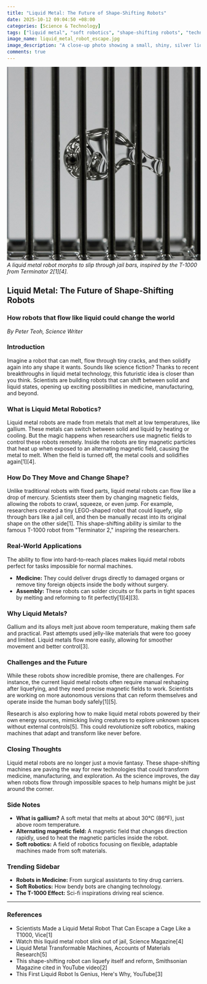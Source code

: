 ```yaml
---
title: "Liquid Metal: The Future of Shape-Shifting Robots"
date: 2025-10-12 09:04:50 +08:00
categories: [Science & Technology]
tags: ["liquid metal", "soft robotics", "shape-shifting robots", "technology", "science"]
image_name: liquid_metal_robot_escape.jpg
image_description: "A close-up photo showing a small, shiny, silver liquid metal robot in a semi-liquid state squeezing through thin vertical bars of a cage, illustrating its shape-shifting ability. The robot has a smooth, reflective surface, resembling a tiny metallic blob in motion."
comments: true
---
```


![A liquid metal robot morphs to slip through jail bars, inspired by the T-1000 from Terminator 2[1][4].](/assets/images/liquid_metal_robot_escape.jpg)
*A liquid metal robot morphs to slip through jail bars, inspired by the T-1000 from Terminator 2[1][4].*

<!-- Image Description: A close-up photo showing a small, shiny, silver liquid metal robot in a semi-liquid state squeezing through thin vertical bars of a cage, illustrating its shape-shifting ability. The robot has a smooth, reflective surface, resembling a tiny metallic blob in motion. -->


## Liquid Metal: The Future of Shape-Shifting Robots

### How robots that flow like liquid could change the world

*By Peter Teoh, Science Writer*

### Introduction
Imagine a robot that can melt, flow through tiny cracks, and then solidify again into any shape it wants. Sounds like science fiction? Thanks to recent breakthroughs in liquid metal technology, this futuristic idea is closer than you think. Scientists are building robots that can shift between solid and liquid states, opening up exciting possibilities in medicine, manufacturing, and beyond.

### What is Liquid Metal Robotics?
Liquid metal robots are made from metals that melt at low temperatures, like gallium. These metals can switch between solid and liquid by heating or cooling. But the magic happens when researchers use magnetic fields to control these robots remotely. Inside the robots are tiny magnetic particles that heat up when exposed to an alternating magnetic field, causing the metal to melt. When the field is turned off, the metal cools and solidifies again[1][4].

### How Do They Move and Change Shape?
Unlike traditional robots with fixed parts, liquid metal robots can flow like a drop of mercury. Scientists steer them by changing magnetic fields, allowing the robots to crawl, squeeze, or even jump. For example, researchers created a tiny LEGO-shaped robot that could liquefy, slip through bars like a jail cell, and then be manually recast into its original shape on the other side[1]. This shape-shifting ability is similar to the famous T-1000 robot from "Terminator 2," inspiring the researchers.

### Real-World Applications
The ability to flow into hard-to-reach places makes liquid metal robots perfect for tasks impossible for normal machines.

- **Medicine:** They could deliver drugs directly to damaged organs or remove tiny foreign objects inside the body without surgery.
- **Assembly:** These robots can solder circuits or fix parts in tight spaces by melting and reforming to fit perfectly[1][4][3].

### Why Liquid Metals?
Gallium and its alloys melt just above room temperature, making them safe and practical. Past attempts used jelly-like materials that were too gooey and limited. Liquid metals flow more easily, allowing for smoother movement and better control[3].

### Challenges and the Future
While these robots show incredible promise, there are challenges. For instance, the current liquid metal robots often require manual reshaping after liquefying, and they need precise magnetic fields to work. Scientists are working on more autonomous versions that can reform themselves and operate inside the human body safely[1][5].

Research is also exploring how to make liquid metal robots powered by their own energy sources, mimicking living creatures to explore unknown spaces without external controls[5]. This could revolutionize soft robotics, making machines that adapt and transform like never before.

### Closing Thoughts
Liquid metal robots are no longer just a movie fantasy. These shape-shifting machines are paving the way for new technologies that could transform medicine, manufacturing, and exploration. As the science improves, the day when robots flow through impossible spaces to help humans might be just around the corner.

### Side Notes
- **What is gallium?** A soft metal that melts at about 30°C (86°F), just above room temperature.
- **Alternating magnetic field:** A magnetic field that changes direction rapidly, used to heat the magnetic particles inside the robot.
- **Soft robotics:** A field of robotics focusing on flexible, adaptable machines made from soft materials.

### Trending Sidebar
- **Robots in Medicine:** From surgical assistants to tiny drug carriers.
- **Soft Robotics:** How bendy bots are changing technology.
- **The T-1000 Effect:** Sci-fi inspirations driving real science.

---

### References
- Scientists Made a Liquid Metal Robot That Can Escape a Cage Like a T1000, Vice[1]
- Watch this liquid metal robot slink out of jail, Science Magazine[4]
- Liquid Metal Transformable Machines, Accounts of Materials Research[5]
- This shape-shifting robot can liquefy itself and reform, Smithsonian Magazine cited in YouTube video[2]
- This First Liquid Robot Is Genius, Here's Why, YouTube[3]

